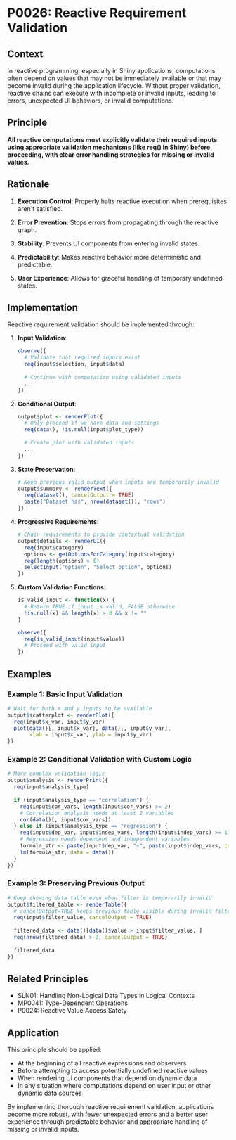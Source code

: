 # P0026: Reactive Requirement Validation

## Context
In reactive programming, especially in Shiny applications, computations often depend on values that may not be immediately available or that may become invalid during the application lifecycle. Without proper validation, reactive chains can execute with incomplete or invalid inputs, leading to errors, unexpected UI behaviors, or invalid computations.

## Principle
**All reactive computations must explicitly validate their required inputs using appropriate validation mechanisms (like req() in Shiny) before proceeding, with clear error handling strategies for missing or invalid values.**

## Rationale
1. **Execution Control**: Properly halts reactive execution when prerequisites aren't satisfied.

2. **Error Prevention**: Stops errors from propagating through the reactive graph.

3. **Stability**: Prevents UI components from entering invalid states.

4. **Predictability**: Makes reactive behavior more deterministic and predictable.

5. **User Experience**: Allows for graceful handling of temporary undefined states.

## Implementation
Reactive requirement validation should be implemented through:

1. **Input Validation**:
   ```r
   observe({
     # Validate that required inputs exist
     req(input$selection, input$data)
     
     # Continue with computation using validated inputs
     ...
   })
   ```

2. **Conditional Output**:
   ```r
   output$plot <- renderPlot({
     # Only proceed if we have data and settings
     req(data(), !is.null(input$plot_type))
     
     # Create plot with validated inputs
     ...
   })
   ```

3. **State Preservation**:
   ```r
   # Keep previous valid output when inputs are temporarily invalid
   output$summary <- renderText({
     req(dataset(), cancelOutput = TRUE)
     paste("Dataset has", nrow(dataset()), "rows")
   })
   ```

4. **Progressive Requirements**:
   ```r
   # Chain requirements to provide contextual validation
   output$details <- renderUI({
     req(input$category)
     options <- getOptionsForCategory(input$category)
     req(length(options) > 0)
     selectInput("option", "Select option", options)
   })
   ```

5. **Custom Validation Functions**:
   ```r
   is_valid_input <- function(x) {
     # Return TRUE if input is valid, FALSE otherwise
     !is.null(x) && length(x) > 0 && x != ""
   }
   
   observe({
     req(is_valid_input(input$value))
     # Proceed with valid input
   })
   ```

## Examples

### Example 1: Basic Input Validation
```r
# Wait for both x and y inputs to be available
output$scatterplot <- renderPlot({
  req(input$x_var, input$y_var)
  plot(data()[, input$x_var], data()[, input$y_var],
       xlab = input$x_var, ylab = input$y_var)
})
```

### Example 2: Conditional Validation with Custom Logic
```r
# More complex validation logic
output$analysis <- renderPrint({
  req(input$analysis_type)
  
  if (input$analysis_type == "correlation") {
    req(input$cor_vars, length(input$cor_vars) >= 2)
    # Correlation analysis needs at least 2 variables
    cor(data()[, input$cor_vars])
  } else if (input$analysis_type == "regression") {
    req(input$dep_var, input$indep_vars, length(input$indep_vars) >= 1)
    # Regression needs dependent and independent variables
    formula_str <- paste(input$dep_var, "~", paste(input$indep_vars, collapse = " + "))
    lm(formula_str, data = data())
  }
})
```

### Example 3: Preserving Previous Output
```r
# Keep showing data table even when filter is temporarily invalid
output$filtered_table <- renderTable({
  # cancelOutput=TRUE keeps previous table visible during invalid filter state
  req(input$filter_value, cancelOutput = TRUE)
  
  filtered_data <- data()[data()$value > input$filter_value, ]
  req(nrow(filtered_data) > 0, cancelOutput = TRUE)
  
  filtered_data
})
```

## Related Principles
- SLN01: Handling Non-Logical Data Types in Logical Contexts
- MP0041: Type-Dependent Operations
- P0024: Reactive Value Access Safety

## Application
This principle should be applied:
- At the beginning of all reactive expressions and observers
- Before attempting to access potentially undefined reactive values
- When rendering UI components that depend on dynamic data
- In any situation where computations depend on user input or other dynamic data sources

By implementing thorough reactive requirement validation, applications become more robust, with fewer unexpected errors and a better user experience through predictable behavior and appropriate handling of missing or invalid inputs.
